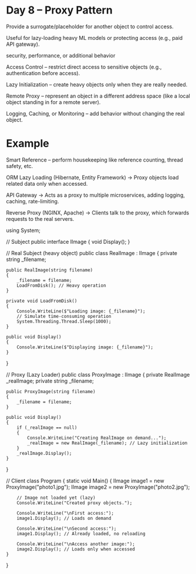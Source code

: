 
# Day 8 – Proxy Pattern

Provide a surrogate/placeholder for another object to control access.  

Useful for lazy-loading heavy ML models or protecting access (e.g., paid API gateway).

security, performance, or additional behavior

Access Control – restrict direct access to sensitive objects (e.g., authentication before access).

Lazy Initialization – create heavy objects only when they are really needed.

Remote Proxy – represent an object in a different address space (like a local object standing in for a remote server).

Logging, Caching, or Monitoring – add behavior without changing the real object.

# Example

Smart Reference – perform housekeeping like reference counting, thread safety, etc.

ORM Lazy Loading (Hibernate, Entity Framework) → Proxy objects load related data only when accessed.

API Gateway → Acts as a proxy to multiple microservices, adding logging, caching, rate-limiting.

Reverse Proxy (NGINX, Apache) → Clients talk to the proxy, which forwards requests to the real servers.


using System;

// Subject
public interface IImage
{
    void Display();
}

// Real Subject (heavy object)
public class RealImage : IImage
{
    private string _filename;

    public RealImage(string filename)
    {
        _filename = filename;
        LoadFromDisk(); // Heavy operation
    }

    private void LoadFromDisk()
    {
        Console.WriteLine($"Loading image: {_filename}");
        // Simulate time-consuming operation
        System.Threading.Thread.Sleep(1000);
    }

    public void Display()
    {
        Console.WriteLine($"Displaying image: {_filename}");
    }
}

// Proxy (Lazy Loader)
public class ProxyImage : IImage
{
    private RealImage _realImage;
    private string _filename;

    public ProxyImage(string filename)
    {
        _filename = filename;
    }

    public void Display()
    {
        if (_realImage == null)
        {
            Console.WriteLine("Creating RealImage on demand...");
            _realImage = new RealImage(_filename); // Lazy initialization
        }
        _realImage.Display();
    }
}

// Client
class Program
{
    static void Main()
    {
        IImage image1 = new ProxyImage("photo1.jpg");
        IImage image2 = new ProxyImage("photo2.jpg");

        // Image not loaded yet (lazy)
        Console.WriteLine("Created proxy objects.");

        Console.WriteLine("\nFirst access:");
        image1.Display(); // Loads on demand

        Console.WriteLine("\nSecond access:");
        image1.Display(); // Already loaded, no reloading

        Console.WriteLine("\nAccess another image:");
        image2.Display(); // Loads only when accessed
    }
}

